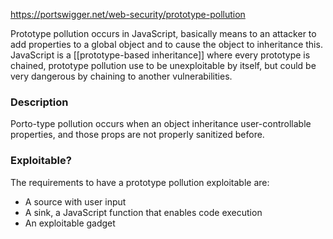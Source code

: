 https://portswigger.net/web-security/prototype-pollution

Prototype pollution occurs in JavaScript, basically means to an attacker to add properties to a global object and to cause the object to inheritance this.
JavaScript is a [[prototype-based inheritance]] where every prototype is chained, prototype pollution use to be unexploitable by itself, but could be very dangerous by chaining to another vulnerabilities.

### Description
Porto-type pollution occurs when an object inheritance user-controllable properties, and those props are not properly sanitized before.

### Exploitable?
The requirements to have a prototype pollution exploitable are:
- A source with user input
- A sink, a JavaScript function that enables code execution
- An exploitable gadget